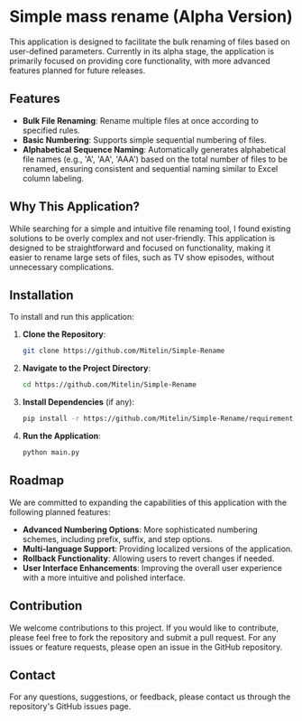 # Simple mass rename (Alpha Version)

This application is designed to facilitate the bulk renaming of files based on user-defined parameters. Currently in its alpha stage, the application is primarily focused on providing core functionality, with more advanced features planned for future releases.

## Features

- **Bulk File Renaming**: Rename multiple files at once according to specified rules.
- **Basic Numbering**: Supports simple sequential numbering of files.
- **Alphabetical Sequence Naming**: Automatically generates alphabetical file names (e.g., 'A', 'AA', 'AAA') based on the total number of files to be renamed, ensuring consistent and sequential naming similar to Excel column labeling.

## Why This Application?

While searching for a simple and intuitive file renaming tool, I found existing solutions to be overly complex and not user-friendly. This application is designed to be straightforward and focused on functionality, making it easier to rename large sets of files, such as TV show episodes, without unnecessary complications.

## Installation

To install and run this application:

1. **Clone the Repository**:
    ```bash
    git clone https://github.com/Mitelin/Simple-Rename
    ```

2. **Navigate to the Project Directory**:
    ```bash
    cd https://github.com/Mitelin/Simple-Rename
    ```

3. **Install Dependencies** (if any):
    ```bash
    pip install -r https://github.com/Mitelin/Simple-Rename/requirements.txt
    ```

4. **Run the Application**:
    ```bash
    python main.py
    ```

## Roadmap

We are committed to expanding the capabilities of this application with the following planned features:

- **Advanced Numbering Options**: More sophisticated numbering schemes, including prefix, suffix, and step options.
- **Multi-language Support**: Providing localized versions of the application.
- **Rollback Functionality**: Allowing users to revert changes if needed.
- **User Interface Enhancements**: Improving the overall user experience with a more intuitive and polished interface.

## Contribution

We welcome contributions to this project. If you would like to contribute, please feel free to fork the repository and submit a pull request. For any issues or feature requests, please open an issue in the GitHub repository.

## Contact

For any questions, suggestions, or feedback, please contact us through the repository's GitHub issues page.
